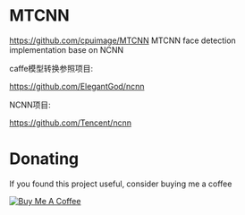 # MTCNN
https://github.com/cpuimage/MTCNN
MTCNN face detection implementation base on NCNN

caffe模型转换参照项目:

https://github.com/ElegantGod/ncnn

NCNN项目:

https://github.com/Tencent/ncnn

# Donating

If you found this project useful, consider buying me a coffee

<a href="https://img2018.cnblogs.com/blog/824862/201809/824862-20180930223603138-1708589189.png" target="_blank"><img src="https://www.buymeacoffee.com/assets/img/custom_images/black_img.png" alt="Buy Me A Coffee" style="height: auto !important;width: auto !important;" ></a>


